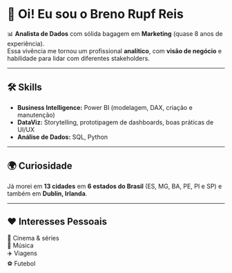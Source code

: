 # 👋 Oi! Eu sou o **Breno Rupf Reis**  

📊 **Analista de Dados** com sólida bagagem em **Marketing** (quase 8 anos de experiência).  
Essa vivência me tornou um profissional **analítico**, com **visão de negócio** e habilidade para lidar com diferentes stakeholders.  

---

## 🛠️ **Skills**

- **Business Intelligence:** Power BI (modelagem, DAX, criação e manutenção)  
- **DataViz:** Storytelling, prototipagem de dashboards, boas práticas de UI/UX  
- **Análise de Dados:** SQL, Python  

---

## 🌍 **Curiosidade**
Já morei em **13 cidades** em **6 estados do Brasil** (ES, MG, BA, PE, PI e SP) e também em **Dublin, Irlanda**.  

---

## ❤️ **Interesses Pessoais**
🎥 Cinema & séries  
🎵 Música  
✈️ Viagens  
⚽ Futebol  

